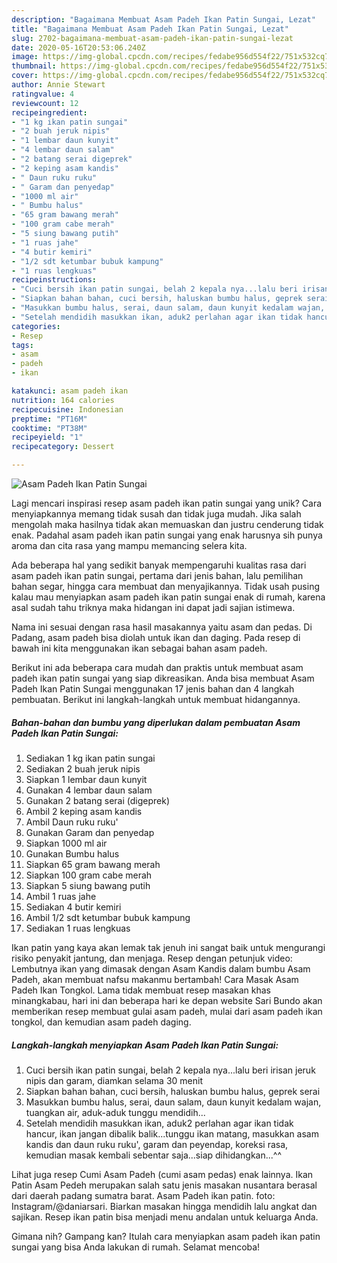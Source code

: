 ```yaml
---
description: "Bagaimana Membuat Asam Padeh Ikan Patin Sungai, Lezat"
title: "Bagaimana Membuat Asam Padeh Ikan Patin Sungai, Lezat"
slug: 2702-bagaimana-membuat-asam-padeh-ikan-patin-sungai-lezat
date: 2020-05-16T20:53:06.240Z
image: https://img-global.cpcdn.com/recipes/fedabe956d554f22/751x532cq70/asam-padeh-ikan-patin-sungai-foto-resep-utama.jpg
thumbnail: https://img-global.cpcdn.com/recipes/fedabe956d554f22/751x532cq70/asam-padeh-ikan-patin-sungai-foto-resep-utama.jpg
cover: https://img-global.cpcdn.com/recipes/fedabe956d554f22/751x532cq70/asam-padeh-ikan-patin-sungai-foto-resep-utama.jpg
author: Annie Stewart
ratingvalue: 4
reviewcount: 12
recipeingredient:
- "1 kg ikan patin sungai"
- "2 buah jeruk nipis"
- "1 lembar daun kunyit"
- "4 lembar daun salam"
- "2 batang serai digeprek"
- "2 keping asam kandis"
- " Daun ruku ruku"
- " Garam dan penyedap"
- "1000 ml air"
- " Bumbu halus"
- "65 gram bawang merah"
- "100 gram cabe merah"
- "5 siung bawang putih"
- "1 ruas jahe"
- "4 butir kemiri"
- "1/2 sdt ketumbar bubuk kampung"
- "1 ruas lengkuas"
recipeinstructions:
- "Cuci bersih ikan patin sungai, belah 2 kepala nya...lalu beri irisan jeruk nipis dan garam, diamkan selama 30 menit"
- "Siapkan bahan bahan, cuci bersih, haluskan bumbu halus, geprek serai"
- "Masukkan bumbu halus, serai, daun salam, daun kunyit kedalam wajan, tuangkan air, aduk-aduk tunggu mendidih..."
- "Setelah mendidih masukkan ikan, aduk2 perlahan agar ikan tidak hancur, ikan jangan dibalik balik...tunggu ikan matang, masukkan asam kandis dan daun ruku ruku&#39;, garam dan peyendap, koreksi rasa, kemudian masak kembali sebentar saja...siap dihidangkan...^^"
categories:
- Resep
tags:
- asam
- padeh
- ikan

katakunci: asam padeh ikan 
nutrition: 164 calories
recipecuisine: Indonesian
preptime: "PT16M"
cooktime: "PT38M"
recipeyield: "1"
recipecategory: Dessert

---
```



![Asam Padeh Ikan Patin Sungai](https://img-global.cpcdn.com/recipes/fedabe956d554f22/751x532cq70/asam-padeh-ikan-patin-sungai-foto-resep-utama.jpg)

Lagi mencari inspirasi resep asam padeh ikan patin sungai yang unik? Cara menyiapkannya memang tidak susah dan tidak juga mudah. Jika salah mengolah maka hasilnya tidak akan memuaskan dan justru cenderung tidak enak. Padahal asam padeh ikan patin sungai yang enak harusnya sih punya aroma dan cita rasa yang mampu memancing selera kita.

Ada beberapa hal yang sedikit banyak mempengaruhi kualitas rasa dari asam padeh ikan patin sungai, pertama dari jenis bahan, lalu pemilihan bahan segar, hingga cara membuat dan menyajikannya. Tidak usah pusing kalau mau menyiapkan asam padeh ikan patin sungai enak di rumah, karena asal sudah tahu triknya maka hidangan ini dapat jadi sajian istimewa.

Nama ini sesuai dengan rasa hasil masakannya yaitu asam dan pedas. Di Padang, asam padeh bisa diolah untuk ikan dan daging. Pada resep di bawah ini kita menggunakan ikan sebagai bahan asam padeh.


Berikut ini ada beberapa cara mudah dan praktis untuk membuat asam padeh ikan patin sungai yang siap dikreasikan. Anda bisa membuat Asam Padeh Ikan Patin Sungai menggunakan 17 jenis bahan dan 4 langkah pembuatan. Berikut ini langkah-langkah untuk membuat hidangannya.

<!--inarticleads1-->

##### Bahan-bahan dan bumbu yang diperlukan dalam pembuatan Asam Padeh Ikan Patin Sungai:

1. Sediakan 1 kg ikan patin sungai
1. Sediakan 2 buah jeruk nipis
1. Siapkan 1 lembar daun kunyit
1. Gunakan 4 lembar daun salam
1. Gunakan 2 batang serai (digeprek)
1. Ambil 2 keping asam kandis
1. Ambil  Daun ruku ruku&#39;
1. Gunakan  Garam dan penyedap
1. Siapkan 1000 ml air
1. Gunakan  Bumbu halus
1. Siapkan 65 gram bawang merah
1. Siapkan 100 gram cabe merah
1. Siapkan 5 siung bawang putih
1. Ambil 1 ruas jahe
1. Sediakan 4 butir kemiri
1. Ambil 1/2 sdt ketumbar bubuk kampung
1. Sediakan 1 ruas lengkuas


Ikan patin yang kaya akan lemak tak jenuh ini sangat baik untuk mengurangi risiko penyakit jantung, dan menjaga. Resep dengan petunjuk video: Lembutnya ikan yang dimasak dengan Asam Kandis dalam bumbu Asam Padeh, akan membuat nafsu makanmu bertambah! Cara Masak Asam Padeh Ikan Tongkol. Lama tidak membuat resep masakan khas minangkabau, hari ini dan beberapa hari ke depan website Sari Bundo akan memberikan resep membuat gulai asam padeh, mulai dari asam padeh ikan tongkol, dan kemudian asam padeh daging. 

<!--inarticleads2-->

##### Langkah-langkah menyiapkan Asam Padeh Ikan Patin Sungai:

1. Cuci bersih ikan patin sungai, belah 2 kepala nya...lalu beri irisan jeruk nipis dan garam, diamkan selama 30 menit
1. Siapkan bahan bahan, cuci bersih, haluskan bumbu halus, geprek serai
1. Masukkan bumbu halus, serai, daun salam, daun kunyit kedalam wajan, tuangkan air, aduk-aduk tunggu mendidih...
1. Setelah mendidih masukkan ikan, aduk2 perlahan agar ikan tidak hancur, ikan jangan dibalik balik...tunggu ikan matang, masukkan asam kandis dan daun ruku ruku&#39;, garam dan peyendap, koreksi rasa, kemudian masak kembali sebentar saja...siap dihidangkan...^^


Lihat juga resep Cumi Asam Padeh (cumi asam pedas) enak lainnya. Ikan Patin Asam Pedeh merupakan salah satu jenis masakan nusantara berasal dari daerah padang sumatra barat. Asam Padeh ikan patin. foto: Instagram/@daniarsari. Biarkan masakan hingga mendidih lalu angkat dan sajikan. Resep ikan patin bisa menjadi menu andalan untuk keluarga Anda. 

Gimana nih? Gampang kan? Itulah cara menyiapkan asam padeh ikan patin sungai yang bisa Anda lakukan di rumah. Selamat mencoba!
